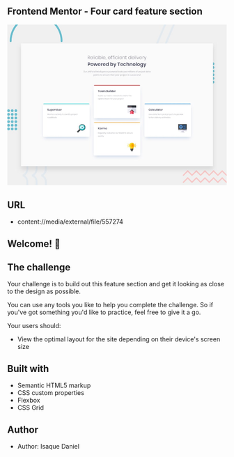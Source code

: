 ## Frontend Mentor - Four card feature section

![Design preview for the Four card feature section coding challenge](./design/desktop-preview.jpg)

## URL

- content://media/external/file/557274

## Welcome! 👋

## The challenge

Your challenge is to build out this feature section and get it looking as close to the design as possible.

You can use any tools you like to help you complete the challenge. So if you've got something you'd like to practice, feel free to give it a go.

Your users should:

- View the optimal layout for the site depending on their device's screen size

## Built with

- Semantic HTML5 markup
- CSS custom properties
- Flexbox
- CSS Grid

## Author

- Author: Isaque Daniel
